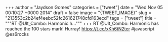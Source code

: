 
+++
author = "Jaydson Gomes"
categories = ["tweet"]
date = "Wed Nov 05 00:10:27 +0000 2014"
draft = false
image = "{TWEET_IMAGE}"
slug = "213553c2b24ef4eebc52fc261621748cfd163ecd"
tags = ["tweet"]
title = """RT @Ult_Combo: Harmonic h..."""
+++
RT @Ult_Combo: Harmonic has reached the 100 stars mark! Hurray! https://t.co/xKh6tN2ter
#javascript @es6rocks
